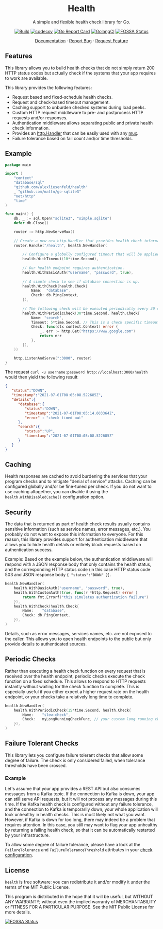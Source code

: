 <div align="center">
<h1>Health</h1>
</div>

<p align="center">A simple and flexible health check library for Go.</p>
<div align="center">
	
[![Build](https://github.com/alexliesenfeld/health/actions/workflows/build.yml/badge.svg)](https://github.com/alexliesenfeld/health/actions/workflows/build.yml)
[![codecov](https://codecov.io/gh/alexliesenfeld/health/branch/main/graph/badge.svg?token=V2mVh8RvYE)](https://codecov.io/gh/alexliesenfeld/health)
[![Go Report Card](https://goreportcard.com/badge/github.com/alexliesenfeld/health)](https://goreportcard.com/report/github.com/alexliesenfeld/health)
[![GolangCI](https://golangci.com/badges/github.com/alexliesenfeld/health.svg)](https://golangci.com/r/github.com/alexliesenfeld/health)
[![FOSSA Status](https://app.fossa.com/api/projects/custom%2B26405%2Fgithub.com%2Falexliesenfeld%2Fhealth.svg?type=shield)](https://app.fossa.com/projects/custom%2B26405%2Fgithub.com%2Falexliesenfeld%2Fhealth?ref=badge_shield)
	
</div>

<p align="center">
    <a href="https://pkg.go.dev/github.com/alexliesenfeld/health">Documentation</a>
    ·
    <a href="https://github.com/alexliesenfeld/health/issues">Report Bug</a>
    ·
    <a href="https://github.com/alexliesenfeld/health/issues">Request Feature</a>
</p>

## Features
This library allows you to build health checks that do not simply return 200 HTTP status codes but actually 
check if the systems that your app requires to work are available.

This library provides the following features:

- Request based and fixed-schedule health checks.
- Request and check-based timeout management.
- Caching support to unburden checked systems during load peeks.
- Custom HTTP request middleware to pre- and postprocess HTTP requests and/or responses.
- Authentication middleware allows separating public and private health check information.
- Provides an [http.Handler](https://golang.org/pkg/net/http/#Handler) that can be easily used with any [mux](https://golang.org/pkg/net/http/#ServeMux).
- Failure tolerance based on fail count and/or time thresholds.

## Example
```go
package main

import (
	"context"
	"database/sql"
	"github.com/alexliesenfeld/health"
	_ "github.com/mattn/go-sqlite3"
	"net/http"
	"time"
)

func main() {
	db, _ := sql.Open("sqlite3", "simple.sqlite")
	defer db.Close()

	router := http.NewServeMux()
	
	// Create a new new http.Handler that provides health check information.
	router.Handle("/health", health.NewHandler(
		
		// Configure a globally configured timeout that will be applied to all checks.
		health.WithTimeout(10*time.Second),
		
		// Our health endpoint requires authentication.
		health.WithBasicAuth("username", "password", true),
		
		// A simple check to see if database connection is up.
		health.WithCheck(health.Check{                          
			Name:  "database",
			Check: db.PingContext,
		}),
		
		// The following check will be executed periodically every 30 seconds.
		health.WithPeriodicCheck(30*time.Second, health.Check{  
			Name: "search",
			Timeout: 5*time.Second, // This is a check specific timeout (smaller than global).
			Check: func(ctx context.Context) error {
				_, err := http.Get("https://www.google.com")
				return err
			},
		}),
	))

	http.ListenAndServe(":3000", router)
}
```

The request `curl -u username:password http://localhost:3000/health` would then yield the following result:

```json
{
   "status":"DOWN",
   "timestamp":"2021-07-01T08:05:08.522685Z",
   "details":{
      "database":{
         "status":"DOWN",
         "timestamp":"2021-07-01T08:05:14.603364Z",
         "error" : "check timed out"
      },
      "search":{
         "status":"UP",
         "timestamp":"2021-07-01T08:05:08.522685Z"
      }
   }
}
```

## Caching
Health responses are cached to avoid burdening the services that your program checks and to
mitigate "denial of service" attacks. Caching can be configured globally and/or be fine-tuned per check. 
If you do not want to use caching altogether, you can disable it using the `health.WithDisabledCache()` 
configuration option.

## Security
The data that is returned as part of health check results usually contains sensitive information 
(such as service names, error messages, etc.). You probably do not want to expose this information to everyone. 
For this reason, this library provides support for authentication middleware that allows you to hide health details 
or entirely block requests based on authentication success.

Example: Based on the example below, the authentication middleware will respond with a JSON response body that only 
contains the health status, and the corresponding HTTP status code (in this case HTTP status code 503 and JSON response 
body `{ "status":"DOWN" }`).

```go
health.NewHandler(
	health.WithBasicAuth("username", "password", true), 
	health.WithCustomAuth(true, func(r *http.Request) error {
		return fmt.Errorf("this simulates authentication failure")
	}), 
	health.WithCheck(health.Check{
		Name:    "database",
		Check: db.PingContext,
	}), 
)
```

Details, such as error messages, services names, etc. are not exposed to the caller. 
This allows you to open health endpoints to the public but only provide details to authenticated sources.

## Periodic Checks
Rather than executing a health check function on every request that is received over the health endpoint,
periodic checks execute the check function on a fixed schedule. This allows to respond to HTTP requests
instantly without waiting for the check function to complete. This is especially useful if you
either expect a higher request rate on the health endpoint, or your checks take a relatively long time to complete.

```go
health.NewHandler(
	health.WithPeriodicCheck(15*time.Second, health.Check{
		Name:    "slow-check",
		Check:   myLongRunningCheckFunc, // your custom long running check function
	}),
)
```

## Failure Tolerant Checks
This library lets you configure failure tolerant checks that allow some degree of failure. The check is only 
considered failed, when tolerance thresholds have been crossed.

### Example
Let's assume that your app provides a REST API but also consumes messages from a Kafka topic. If the connection to Kafka
is down, your app can still serve API requests, but it will not process any messages during this time.
If the Kafka health check is configured without any failure tolerance, and the connection to Kafka is temporarily down, 
your whole application will look unhealthy in health checks. This is most likely not what you want. 
However, if Kafka is down for too long, there may indeed be a problem that requires attention. In this case, 
you still may want to flag your app unhealthy by returning a failing health check, so that it can be 
automatically restarted by your infrastructure. 

To allow some degree of failure tolerance, please have a look at the `FailureTolerance` and `FailureToleranceThreshold` 
attributes in your [check configuration](https://pkg.go.dev/github.com/alexliesenfeld/health#Check).

## License
`health` is free software: you can redistribute it and/or modify it under the terms of the MIT Public License.

This program is distributed in the hope that it will be useful, but WITHOUT ANY WARRANTY; without even the implied 
warranty of MERCHANTABILITY or FITNESS FOR A PARTICULAR PURPOSE. See the MIT Public License for more details.

[![FOSSA Status](https://app.fossa.com/api/projects/custom%2B26405%2Fgithub.com%2Falexliesenfeld%2Fhealth.svg?type=large)](https://app.fossa.com/projects/custom%2B26405%2Fgithub.com%2Falexliesenfeld%2Fhealth?ref=badge_large)

